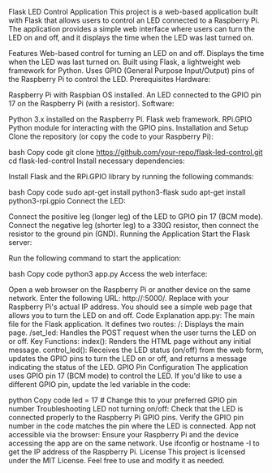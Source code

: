 Flask LED Control Application
This project is a web-based application built with Flask that allows users to control an LED connected to a Raspberry Pi. The application provides a simple web interface where users can turn the LED on and off, and it displays the time when the LED was last turned on.

Features
Web-based control for turning an LED on and off.
Displays the time when the LED was last turned on.
Built using Flask, a lightweight web framework for Python.
Uses GPIO (General Purpose Input/Output) pins of the Raspberry Pi to control the LED.
Prerequisites
Hardware:

Raspberry Pi with Raspbian OS installed.
An LED connected to the GPIO pin 17 on the Raspberry Pi (with a resistor).
Software:

Python 3.x installed on the Raspberry Pi.
Flask web framework.
RPi.GPIO Python module for interacting with the GPIO pins.
Installation and Setup
Clone the repository (or copy the code to your Raspberry Pi):

bash
Copy code
git clone https://github.com/your-repo/flask-led-control.git
cd flask-led-control
Install necessary dependencies:

Install Flask and the RPi.GPIO library by running the following commands:

bash
Copy code
sudo apt-get install python3-flask
sudo apt-get install python3-rpi.gpio
Connect the LED:

Connect the positive leg (longer leg) of the LED to GPIO pin 17 (BCM mode).
Connect the negative leg (shorter leg) to a 330Ω resistor, then connect the resistor to the ground pin (GND).
Running the Application
Start the Flask server:

Run the following command to start the application:

bash
Copy code
python3 app.py
Access the web interface:

Open a web browser on the Raspberry Pi or another device on the same network.
Enter the following URL: http://<raspberry-pi-ip-address>:5000/.
Replace <raspberry-pi-ip-address> with your Raspberry Pi's actual IP address.
You should see a simple web page that allows you to turn the LED on and off.
Code Explanation
app.py: The main file for the Flask application. It defines two routes:
/: Displays the main page.
/set_led: Handles the POST request when the user turns the LED on or off.
Key Functions:
index(): Renders the HTML page without any initial message.
control_led(): Receives the LED status (on/off) from the web form, updates the GPIO pins to turn the LED on or off, and returns a message indicating the status of the LED.
GPIO Pin Configuration
The application uses GPIO pin 17 (BCM mode) to control the LED. If you'd like to use a different GPIO pin, update the led variable in the code:

python
Copy code
led = 17  # Change this to your preferred GPIO pin number
Troubleshooting
LED not turning on/off:
Check that the LED is connected properly to the Raspberry Pi GPIO pins.
Verify the GPIO pin number in the code matches the pin where the LED is connected.
App not accessible via the browser:
Ensure your Raspberry Pi and the device accessing the app are on the same network.
Use ifconfig or hostname -I to get the IP address of the Raspberry Pi.
License
This project is licensed under the MIT License. Feel free to use and modify it as needed.
